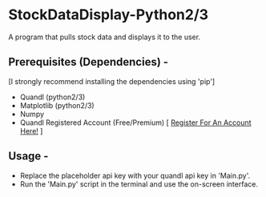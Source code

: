 # StockDataDisplay-Python2/3
A program that pulls stock data and displays it to the user.

## Prerequisites (Dependencies) - 
[I strongly recommend installing the dependencies using 'pip']
- Quandl (python2/3)
- Matplotlib (python2/3)
- Numpy
- Quandl Registered Account (Free/Premium)
[ [Register For An Account Here!](https://www.quandl.com/?modal=register) ]

## Usage - 
- Replace the placeholder api key with your quandl api key in 'Main.py'.
- Run the 'Main.py' script in the terminal and use the on-screen interface.
